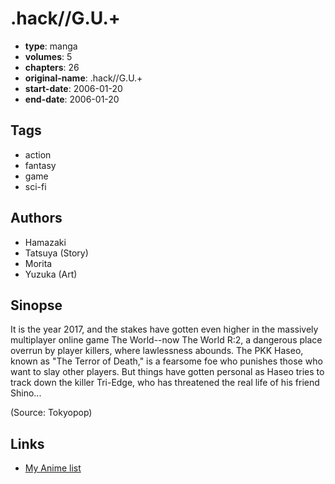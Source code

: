# .hack//G.U.+

-   **type**: manga
-   **volumes**: 5
-   **chapters**: 26
-   **original-name**: .hack//G.U.+
-   **start-date**: 2006-01-20
-   **end-date**: 2006-01-20

## Tags

-   action
-   fantasy
-   game
-   sci-fi

## Authors

-   Hamazaki
-   Tatsuya (Story)
-   Morita
-   Yuzuka (Art)

## Sinopse

It is the year 2017, and the stakes have gotten even higher in the massively multiplayer online game The World--now The World R:2, a dangerous place overrun by player killers, where lawlessness abounds. The PKK Haseo, known as "The Terror of Death," is a fearsome foe who punishes those who want to slay other players. But things have gotten personal as Haseo tries to track down the killer Tri-Edge, who has threatened the real life of his friend Shino...

(Source: Tokyopop)

## Links

-   [My Anime list](https://myanimelist.net/manga/116/hack__GU_)
